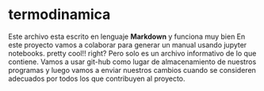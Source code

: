 # termodinamica
Este archivo esta escrito en lenguaje **Markdown** y funciona muy bien En este proyecto vamos a colaborar para generar un manual usando jupyter notebooks. 
pretty cool!! right? Pero solo es un archivo informativo de lo que contiene. Vamos a usar git-hub como lugar de almacenamiento de nuestros programas y luego vamos a enviar nuestros cambios cuando se consideren adecuados por todos los que contribuyen al proyecto. 
